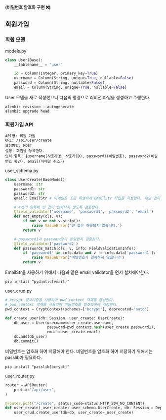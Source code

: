 **(비밀번호 암호화 구현 ❌)**

## 회원가입
### 회원 모델
models.py
```python
class User(Base):
    __tablename__ = "user"

    id = Column(Integer, primary_key=True)
    username = Column(String, unique=True, nullable=False)
    password = Column(String, nullable=False)
    email = Column(String, unique=True, nullable=False)
```

User 모델을 새로 작성했으니 다음의 명령으로 리비전 파일을 생성하고 수행한다.
```
alembic revision --autogenerate
alembic upgrade head
```

### 회원가입 API
```
API명: 회원 가입
URL: /api/user/create
요청방법: POST
설명: 회원을 등록한다.
입력 항목: {username(사용자명, 사용자ID), password1(비밀번호), password2(비밀번호 확인), email(이메일 주소)}
```

user_schema.py
```python
class UserCreate(BaseModel):
    username: str
    password1: str
    password2: str
    email: EmailStr # 이메일은 조금 특별하게 EmailStr 타입을 지정했다. 해당 값이 이메일 형식과 일치하는지 검증하기 위함이다.

    # 4개의 항목에 빈 값이 입력되지 않도록 검증한다.
    @field_validator('username', 'password1', 'password2', 'email')
    def not_empty(cls, v):
        if not v or not v.strip():
            raise ValueError('빈 값은 허용되지 않습니다.')
        return v

    # password1과 password2가 동일한지 검증한다.
    @field_validator('password2')
    def passwords_match(cls, v, info: FieldValidationInfo):
        if 'password1' in info.data and v != info.data['password1']:
            raise ValueError('비밀번호가 일치하지 않습니다')
        return v
```

EmailStr을 사용하기 위해서 다음과 같은 email_validator을 먼저 설치해야한다.
```
pip install "pydantic[email]"
```

user_crud.py
```python
# bcrypt 알고리즘을 사용하여 pwd_context 객체를 생성한다.
# pwd_context 객체를 사용하여 비밀번호를 암호화하여 저장한다.
pwd_context = CryptContext(schemes=["bcrypt"], deprecated="auto")

def create_user(db: Session, user_create: UserCreate):
    db_user = User(username=user_create.username,
                   password=pwd_context.hash(user_create.password1),
                   email=user_create.email)
    db.add(db_user)
    db.commit()
```

비밀번호는 암호화 하여 저장해야 한다. 비밀번호를 암호화 하여 저장하기 위해서는 passlib가 필요하다.
```
pip install "passlib[bcrypt]"
```

user_router.py
```python
router = APIRouter(
    prefix="/api/user",
)

@router.post("/create", status_code=status.HTTP_204_NO_CONTENT)
def user_create(_user_create: user_schema.UserCreate, db: Session = Depends(get_db)):
    user_crud.create_user(db=db, user_create=_user_create)
```